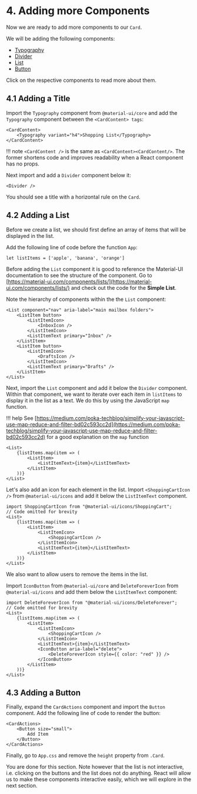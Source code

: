# 4. Adding more Components

Now we are ready to add more components to our `Card`.

We will be adding the following components:

+ [Typography](https://material-ui.com/components/typography/)
+ [Divider](https://material-ui.com/components/dividers/)
+ [List](https://material-ui.com/components/lists/)
+ [Button](https://material-ui.com/components/buttons/)

Click on the respective components to read more about them.

## 4.1 Adding a Title

Import the `Typography` component from `@material-ui/core` and add the `Typography` component between the `<CardContent> tags`:

```JSX
<CardContent>
    <Typography variant="h4">Shopping List</Typography>
</CardContent>
```  

!!! note
	`<CardContent />` is the same as `<CardContent><CardContent/>`. The former shortens code and improves readability when a React component has no props.

Next import and add a `Divider` component below it:

```JSX
<Divider />
```  

You should see a title with a horizontal rule on the `Card`.

## 4.2 Adding a List

Before we create a list, we should first define an array of items that will be displayed in the list. 

Add the following line of code before the function `App`:

```JS
let listItems = ['apple', 'banana', 'orange']
```

Before adding the `List` component it is good to reference the Material-UI documentation to see the structure of the component. Go to [https://material-ui.com/components/lists/](https://material-ui.com/components/lists/) and check out the code for the **Simple List**.

Note the hierarchy of components within the the `List` component:
```JSX
<List component="nav" aria-label="main mailbox folders">
	<ListItem button>
		<ListItemIcon>
			<InboxIcon />
		</ListItemIcon>
		<ListItemText primary="Inbox" />
	</ListItem>
	<ListItem button>
		<ListItemIcon>
			<DraftsIcon />
		</ListItemIcon>
		<ListItemText primary="Drafts" />
	</ListItem>
</List>
```

Next, import the `List` component and add it below the `Divider` component. Within that component, we want to iterate over each item in `listItems` to display it in the list as a text. We do this by using the JavaScript `map` function.

!!! help
	See [https://medium.com/poka-techblog/simplify-your-javascript-use-map-reduce-and-filter-bd02c593cc2d](https://medium.com/poka-techblog/simplify-your-javascript-use-map-reduce-and-filter-bd02c593cc2d) for a good explanation on the `map` function

```JS
<List>
	{listItems.map(item => (
		<ListItem>
			<ListItemText>{item}</ListItemText>
		</ListItem>
	))}
</List>
```

Let's also add an icon for each element in the list. Import `<ShoppingCartIcon />` from `@material-ui/icons` and add it below the `ListItemText` component.

```JSX
import ShoppingCartIcon from "@material-ui/icons/ShoppingCart";
// Code omitted for brevity
<List>
	{listItems.map(item => (
		<ListItem>
			<ListItemIcon>
				<ShoppingCartIcon />
			</ListItemIcon>
			<ListItemText>{item}</ListItemText>
		</ListItem>
	))}
</List>
```

We also want to allow users to remove the items in the list.

Import `IconButton` from `@material-ui/core` and `DeleteForeverIcon` from `@material-ui/icons` and add them below the `ListItemText` component:

```JSX
import DeleteForeverIcon from "@material-ui/icons/DeleteForever";
// Code omitted for brevity
<List>
	{listItems.map(item => (
		<ListItem>
			<ListItemIcon>
				<ShoppingCartIcon />
			</ListItemIcon>
			<ListItemText>{item}</ListItemText>
			<IconButton aria-label="delete">
                <DeleteForeverIcon style={{ color: "red" }} />
			</IconButton>
		</ListItem>
	))}
</List>
```


## 4.3 Adding a Button

Finally, expand the `CardActions` component and import the `Button` component. Add the following line of code to render the button:

```JSX
<CardActions>
	<Button size="small">
		Add Item
	</Button>
</CardActions>
```

Finally, go to `App.css` and remove the `height` property from `.Card`.

You are done for this section. Note however that the list is not interactive, i.e. clicking on the buttons and the list does not do anything. React will allow us to make these components interactive easily, which we will explore in the next section.